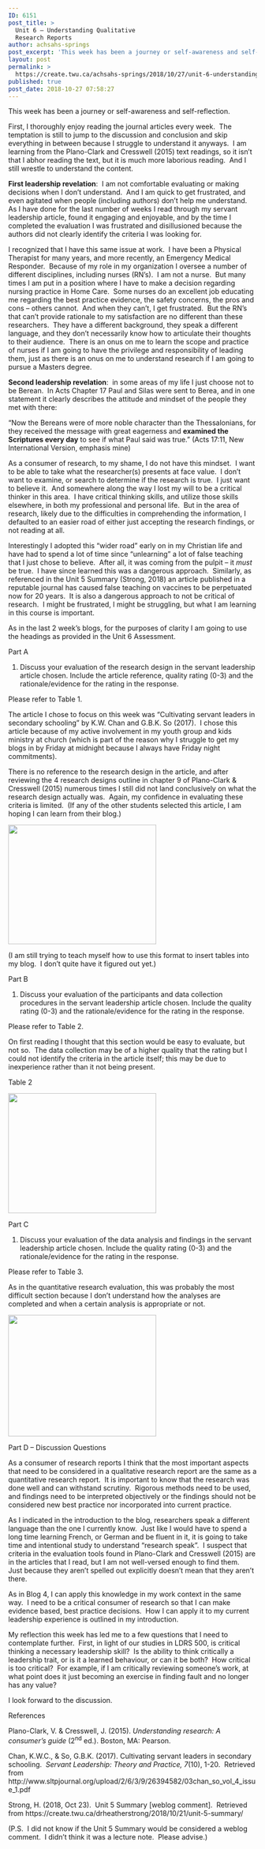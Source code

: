 ```yaml
---
ID: 6151
post_title: >
  Unit 6 – Understanding Qualitative
  Research Reports
author: achsahs-springs
post_excerpt: 'This week has been a journey or self-awareness and self-reflection. First, I thoroughly enjoy reading the journal articles every week.&nbsp; The temptation is still to jump to the discussion and conclusion and skip everything in between because I struggle to understand it anyways.&nbsp; I am learning from the Plano-Clark and Cresswell (2015) text readings, so [&hellip;]'
layout: post
permalink: >
  https://create.twu.ca/achsahs-springs/2018/10/27/unit-6-understanding-qualitative-research-reports/
published: true
post_date: 2018-10-27 07:58:27
---
```

<p>This week has been a journey or self-awareness and self-reflection.</p>
<p>First, I thoroughly enjoy reading the journal articles every week.  The temptation is still to jump to the discussion and conclusion and skip everything in between because I struggle to understand it anyways.  I am learning from the Plano-Clark and Cresswell (2015) text readings, so it isn’t that I abhor reading the text, but it is much more laborious reading.  And I still wrestle to understand the content.</p>
<p><strong>First leadership revelation</strong>:  I am not comfortable evaluating or making decisions when I don’t understand.  And I am quick to get frustrated, and even agitated when people (including authors) don’t help me understand.  As I have done for the last number of weeks I read through my servant leadership article, found it engaging and enjoyable, and by the time I completed the evaluation I was frustrated and disillusioned because the authors did not clearly identify the criteria I was looking for.</p>
<p>I recognized that I have this same issue at work.  I have been a Physical Therapist for many years, and more recently, an Emergency Medical Responder.  Because of my role in my organization I oversee a number of different disciplines, including nurses (RN’s).  I am not a nurse.  But many times I am put in a position where I have to make a decision regarding nursing practice in Home Care.  Some nurses do an excellent job educating me regarding the best practice evidence, the safety concerns, the pros and cons – others cannot.  And when they can’t, I get frustrated.  But the RN’s that can’t provide rationale to my satisfaction are no different than these researchers.  They have a different background, they speak a different language, and they don’t necessarily know how to articulate their thoughts to their audience.  There is an onus on me to learn the scope and practice of nurses if I am going to have the privilege and responsibility of leading them, just as there is an onus on me to understand research if I am going to pursue a Masters degree.</p>
<p><strong>Second leadership revelation</strong>:  in some areas of my life I just choose not to be Berean.  In Acts Chapter 17 Paul and Silas were sent to Berea, and in one statement it clearly describes the attitude and mindset of the people they met with there:</p>
<p>“Now the Bereans were of more noble character than the Thessalonians, for they received the message with great eagerness and <strong>examined the </strong><strong>Scriptures every day</strong> to see if what Paul said was true.” (Acts 17:11, New International Version, emphasis mine)</p>
<p>As a consumer of research, to my shame, I do not have this mindset.  I want to be able to take what the researcher(s) presents at face value.  I don’t want to examine, or search to determine if the research is true.  I just want to believe it.  And somewhere along the way I lost my will to be a critical thinker in this area.  I have critical thinking skills, and utilize those skills elsewhere, in both my professional and personal life.  But in the area of research, likely due to the difficulties in comprehending the information, I defaulted to an easier road of either just accepting the research findings, or not reading at all.</p>
<p>Interestingly I adopted this “wider road” early on in my Christian life and have had to spend a lot of time since “unlearning” a lot of false teaching that I just chose to believe.  After all, it was coming from the pulpit – it <em>must</em> be true.  I have since learned this was a dangerous approach.  Similarly, as referenced in the Unit 5 Summary (Strong, 2018) an article published in a reputable journal has caused false teaching on vaccines to be perpetuated now for 20 years.  It is also a dangerous approach to not be critical of research.  I might be frustrated, I might be struggling, but what I am learning in this course is important.</p>
<p>As in the last 2 week’s blogs, for the purposes of clarity I am going to use the headings as provided in the Unit 6 Assessment.</p>
<p>Part A</p>
<ol>
<li>Discuss your evaluation of the research design in the servant leadership article chosen. Include the article reference, quality rating (0-3) and the rationale/evidence for the rating in the response.</li>
</ol>
<p>Please refer to Table 1.</p>
<p>The article I chose to focus on this week was “Cultivating servant leaders in secondary schooling” by K.W. Chan and G.B.K. So (2017).  I chose this article because of my active involvement in my youth group and kids ministry at church (which is part of the reason why I struggle to get my blogs in by Friday at midnight because I always have Friday night commitments).</p>
<p>There is no reference to the research design in the article, and after reviewing the 4 research designs outline in chapter 9 of Plano-Clark &amp; Cresswell (2015) numerous times I still did not land conclusively on what the research design actually was.  Again, my confidence in evaluating these criteria is limited.  (If any of the other students selected this article, I am hoping I can learn from their blog.)</p>
<p><a href="http://create.twu.ca/achsahs-springs/files/2018/10/Blog-6-Table-1.png"><img class="alignnone size-medium wp-image-245" src="http://create.twu.ca/achsahs-springs/files/2018/10/Blog-6-Table-1-300x242.png" alt="" width="300" height="242" srcset="https://create.twu.ca/achsahs-springs/files/2018/10/Blog-6-Table-1-300x242.png 300w, https://create.twu.ca/achsahs-springs/files/2018/10/Blog-6-Table-1-768x620.png 768w, https://create.twu.ca/achsahs-springs/files/2018/10/Blog-6-Table-1-1024x827.png 1024w, https://create.twu.ca/achsahs-springs/files/2018/10/Blog-6-Table-1-676x546.png 676w, https://create.twu.ca/achsahs-springs/files/2018/10/Blog-6-Table-1.png 1114w" sizes="(max-width: 300px) 100vw, 300px" /></a></p>
<p>(I am still trying to teach myself how to use this format to insert tables into my blog.  I don&#8217;t quite have it figured out yet.)</p>
<p>Part B</p>
<ol>
<li>Discuss your evaluation of the participants and data collection procedures in the servant leadership article chosen. Include the quality rating (0-3) and the rationale/evidence for the rating in the response.</li>
</ol>
<p>Please refer to Table 2.</p>
<p>On first reading I thought that this section would be easy to evaluate, but not so.  The data collection may be of a higher quality that the rating but I could not identify the criteria in the article itself; this may be due to inexperience rather than it not being present.</p>
<p>Table 2</p>
<p><a href="http://create.twu.ca/achsahs-springs/files/2018/10/Blog-6-Table-2.png"><img class="alignnone size-medium wp-image-246" src="http://create.twu.ca/achsahs-springs/files/2018/10/Blog-6-Table-2-300x243.png" alt="" width="300" height="243" srcset="https://create.twu.ca/achsahs-springs/files/2018/10/Blog-6-Table-2-300x243.png 300w, https://create.twu.ca/achsahs-springs/files/2018/10/Blog-6-Table-2-768x623.png 768w, https://create.twu.ca/achsahs-springs/files/2018/10/Blog-6-Table-2-1024x831.png 1024w, https://create.twu.ca/achsahs-springs/files/2018/10/Blog-6-Table-2-676x549.png 676w, https://create.twu.ca/achsahs-springs/files/2018/10/Blog-6-Table-2.png 1109w" sizes="(max-width: 300px) 100vw, 300px" /></a></p>
<p>Part C</p>
<ol>
<li>Discuss your evaluation of the data analysis and findings in the servant leadership article chosen. Include the quality rating (0-3) and the rationale/evidence for the rating in the response.</li>
</ol>
<p>Please refer to Table 3.</p>
<p>As in the quantitative research evaluation, this was probably the most difficult section because I don&#8217;t understand how the analyses are completed and when a certain analysis is appropriate or not.</p>
<p><a href="http://create.twu.ca/achsahs-springs/files/2018/10/Blog-6-Table-3.png"><img class="alignnone size-medium wp-image-247" src="http://create.twu.ca/achsahs-springs/files/2018/10/Blog-6-Table-3-300x246.png" alt="" width="300" height="246" srcset="https://create.twu.ca/achsahs-springs/files/2018/10/Blog-6-Table-3-300x246.png 300w, https://create.twu.ca/achsahs-springs/files/2018/10/Blog-6-Table-3-768x629.png 768w, https://create.twu.ca/achsahs-springs/files/2018/10/Blog-6-Table-3-1024x839.png 1024w, https://create.twu.ca/achsahs-springs/files/2018/10/Blog-6-Table-3-676x554.png 676w, https://create.twu.ca/achsahs-springs/files/2018/10/Blog-6-Table-3.png 1088w" sizes="(max-width: 300px) 100vw, 300px" /></a></p>
<p>Part D – Discussion Questions</p>
<p>As a consumer of research reports I think that the most important aspects that need to be considered in a qualitative research report are the same as a quantitative research report.  It is important to know that the research was done well and can withstand scrutiny.  Rigorous methods need to be used, and findings need to be interpreted objectively or the findings should not be considered new best practice nor incorporated into current practice.</p>
<p>As I indicated in the introduction to the blog, researchers speak a different language than the one I currently know.  Just like I would have to spend a long time learning French, or German and be fluent in it, it is going to take time and intentional study to understand “research speak”.  I suspect that criteria in the evaluation tools found in Plano-Clark and Cresswell (2015) are in the articles that I read, but I am not well-versed enough to find them.  Just because they aren’t spelled out explicitly doesn’t mean that they aren’t there.</p>
<p>As in Blog 4, I can apply this knowledge in my work context in the same way.  I need to be a critical consumer of research so that I can make evidence based, best practice decisions.  How I can apply it to my current leadership experience is outlined in my introduction.</p>
<p>My reflection this week has led me to a few questions that I need to contemplate further.  First, in light of our studies in LDRS 500, is critical thinking a necessary leadership skill?  Is the ability to think critically a leadership trait, or is it a learned behaviour, or can it be both?  How critical is too critical?  For example, if I am critically reviewing someone’s work, at what point does it just becoming an exercise in finding fault and no longer has any value?</p>
<p>I look forward to the discussion.</p>
<p>References</p>
<p>Plano-Clark, V. &amp; Cresswell, J. (2015). <em>Understanding research: A consumer’s guide</em> (2<sup>nd</sup> ed.). Boston, MA: Pearson.</p>
<p>Chan, K.W.C., &amp; So, G.B.K. (2017). Cultivating servant leaders in secondary schooling.  <em>Servant Leadership: Theory and Practice, 7</em>(10), 1-20.  Retrieved from http://www.sltpjournal.org/upload/2/6/3/9/26394582/03chan_so_vol_4_issue_1.pdf</p>
<p>Strong, H. (2018, Oct 23).  Unit 5 Summary [weblog comment].  Retrieved from https://create.twu.ca/drheatherstrong/2018/10/21/unit-5-summary/</p>
<p>(P.S.  I did not know if the Unit 5 Summary would be considered a weblog comment.  I didn&#8217;t think it was a lecture note.  Please advise.)</p>